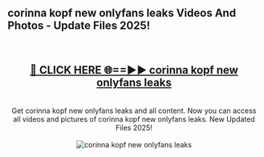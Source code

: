 <h2>corinna kopf new onlyfans leaks Videos And Photos - Update Files 2025!</h2>
<br>
<div align="center">
<h2><a href="https://linkcuts.com/hfmhzwbr" rel="nofollow">🔴 CLICK HERE 🌐==►► corinna kopf new onlyfans leaks</a></h2>
<br>
Get corinna kopf new onlyfans leaks and all content. Now you can access all videos and pictures of corinna kopf new onlyfans leaks. New Updated Files 2025!
<br>
<br>
<a href="https://linkcuts.com/hfmhzwbr" rel="nofollow" data-target="animated-image.originalLink"><img src="https://i.ibb.co.com/WyWwxjT/player-gif2.gif" alt="corinna kopf new onlyfans leaks" style="max-width: 100%; display: inline-block;" data-target="animated-image.originalImage"></a>
</div>
<br>